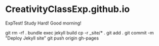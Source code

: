 # CreativityClassExp.github.io
ExpTest! Study Hard! Good morning!

git rm -rf .
bundle exec jekyll build
cp -r _site/* .
git add .
git commit -m "Deploy Jekyll site"
git push origin gh-pages
